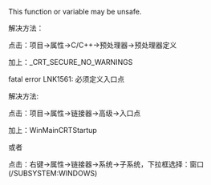 

This function or variable may be unsafe.

解决方法：

点击：项目->属性->C/C++->预处理器->预处理器定义

加上：_CRT_SECURE_NO_WARNINGS



fatal error LNK1561: 必须定义入口点

解决方法:

点击：项目->属性->链接器->高级->入口点

加上：WinMainCRTStartup

或者

点击：右键->属性->链接器->系统->子系统，下拉框选择：窗口 (/SUBSYSTEM:WINDOWS)